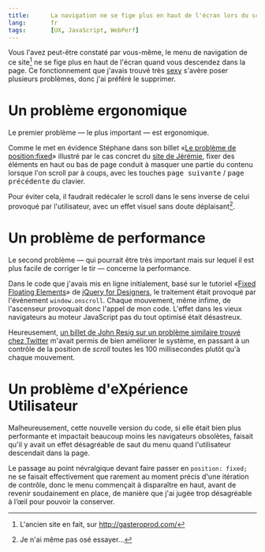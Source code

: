 ```yaml
---
title:      La navigation ne se fige plus en haut de l'écran lors du scroll
lang:       fr
tags:       [UX, JavaScript, WebPerf]
---
```


Vous l'avez peut-être constaté par vous-même, le menu de navigation de ce site[^ancien] ne se fige plus en haut de l'écran quand vous descendez dans la page. Ce fonctionnement que j'avais trouvé très [sexy](/2009/12/un-menu-de-navigation-toujours-visible.html) s'avère poser plusieurs problèmes, donc j'ai préféré le supprimer.

[^ancien]: L'ancien site en fait, sur http://gasteroprod.com/

# Un problème ergonomique

Le premier problème — le plus important — est ergonomique.

Comme le met en évidence Stéphane dans son billet «[Le problème de position:fixed](http://www.nota-bene.org/Le-probleme-de-position-fixed)» illustré par le cas concret du [site de Jérémie](http://jeremie.patonnier.net/), fixer des éléments en haut ou bas de page conduit à masquer une partie du contenu lorsque l'on scroll par à coups, avec les touches <kbd>page suivante</kbd> / <kbd>page précédente</kbd> du clavier.

Pour éviter cela, il faudrait redécaler le scroll dans le sens inverse de celui provoqué par l'utilisateur, avec un effet visuel sans doute déplaisant[^1].

[^1]: Je n'ai même pas osé essayer...

# Un problème de performance

Le second problème — qui pourrait être très important mais sur lequel il est plus facile de corriger le tir — concerne la performance.

Dans le code que j'avais mis en ligne initialement, basé sur le tutoriel «[Fixed Floating Elements](http://jqueryfordesigners.com/fixed-floating-elements/)» de [jQuery for Designers](http://jqueryfordesigners.com/), le traitement était provoqué par l'événement `window.onscroll`. Chaque mouvement, même infime, de l'ascenseur provoquait donc l'appel de mon code. L'effet dans les vieux navigateurs au moteur JavaScript pas du tout optimisé était désastreux.

Heureusement, [un billet de John Resig sur un problème similaire trouvé chez Twitter](http://ejohn.org/blog/learning-from-twitter/) m'avait permis de bien améliorer le système, en passant à un contrôle de la position de *scroll* toutes les 100 millisecondes plutôt qu'à chaque mouvement.

# Un problème d'eXpérience Utilisateur

Malheureusement, cette nouvelle version du code, si elle était bien plus performante et impactait beaucoup moins les navigateurs obsolètes, faisait qu'il y avait un effet désagréable de saut du menu quand l'utilisateur descendait dans la page.

Le passage au point névralgique devant faire passer en `position: fixed;` ne se faisait effectivement que rarement au moment précis d'une itération de contrôle, donc le menu commençait à disparaître en haut, avant de revenir soudainement en place, de manière que j'ai jugée trop désagréable à l’œil pour pouvoir la conserver.

